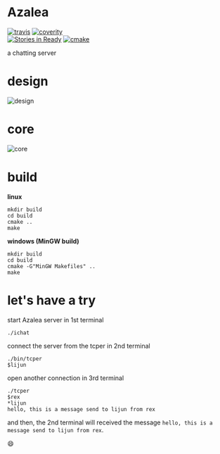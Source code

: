# Azalea #

[![travis](https://api.travis-ci.org/duguying/Azalea.png)](https://travis-ci.org/duguying/Azalea)
[![coverity](https://scan.coverity.com/projects/1501/badge.svg)](https://scan.coverity.com/projects/1501)<br/>
[![Stories in Ready](https://badge.waffle.io/duguying/azalea.png?label=ready)](https://waffle.io/duguying/azalea)
[![cmake](http://www.cmake.org/cmake/img/CMake-logo-triangle-download.jpg)](http://www.cmake.org/)


a chatting server

# design #

![design](https://rawgithub.com/duguying/Azalea/master/docs/design.svg)

# core #
![core](https://rawgithub.com/duguying/Azalea/master/docs/core.svg)

# build #

**linux**

```shell
mkdir build
cd build
cmake ..
make
```

**windows (MinGW build)**

```shell
mkdir build
cd build
cmake -G"MinGW Makefiles" ..
make
```

# let's have a try #

start Azalea server in 1st terminal
>
```shell
./ichat
```

connect the server from the tcper in 2nd terminal
>
```shell
./bin/tcper
$lijun
```

open another connection in 3rd terminal
>
```shell
./tcper
$rex
*lijun
hello, this is a message send to lijun from rex
```

and then, the 2nd terminal will received the message `hello, this is a message send to lijun from rex`.

:smile:


